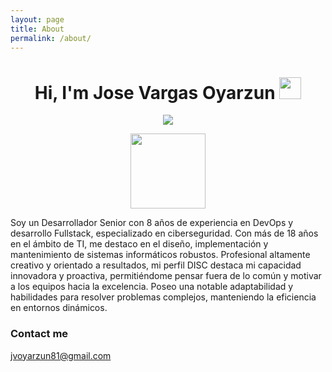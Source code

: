 ```yaml
---
layout: page
title: About
permalink: /about/
---
```


<h1 align="center"><b>Hi, I'm Jose Vargas Oyarzun</b> <img src="https://media.giphy.com/media/hvRJCLFzcasrR4ia7z/giphy.gif" width="35"></h1>
<p align="center">
  <a href="https://github.com/DenverCoder1/readme-typing-svg"><img src="https://readme-typing-svg.herokuapp.com?font=Time+New+Roman&color=cyan&size=25&center=true&vCenter=true&width=600&height=100&lines=Jose+Vargas+Oyarzun..&hearts;++;React+Front-End+Developer,;Nodejs+Back-End+Developer,;FullStack+Developer,;Active+Learner/Researcher,;Love+to+learn+new+stuffs..<3"></a>
</p>

<div align='center'>
<picture><img src="https://crowdfunding.explorerbyx.org/storage/project/4147/img/products/2w3dl6MalNtXpEwAC38azWkTfDMfs7bdA4bcRJ8S.gif" width="120px"></picture> 
</div>

Soy un Desarrollador Senior con 8 años de experiencia en DevOps y desarrollo Fullstack, especializado en ciberseguridad. Con más de 18
años en el ámbito de TI, me destaco en el diseño, implementación y mantenimiento de sistemas informáticos robustos. Profesional altamente creativo y orientado a resultados, mi perfil DISC destaca mi capacidad innovadora y proactiva, permitiéndome pensar fuera de lo común y motivar a los equipos hacia la excelencia. Poseo una notable adaptabilidad y habilidades para resolver problemas complejos, manteniendo la eficiencia en entornos dinámicos.

### Contact me

[jvoyarzun81@gmail.com](mailto:jvoyarzun81@gmail.com)

